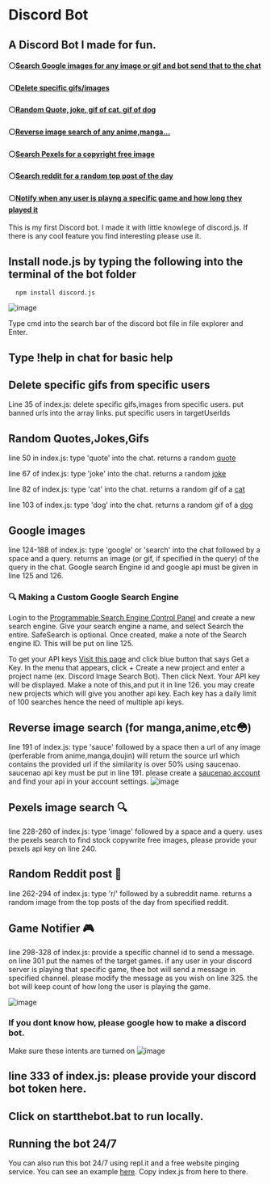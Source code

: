# Discord Bot 
## A Discord Bot I made for fun. 
#### ⚪[Search Google images for any image or gif and bot send that to the chat](https://github.com/sankeer-28/DiscordBot#google-images)
#### ⚪[Delete specific gifs/images](https://github.com/sankeer-28/DiscordBot#delete-specific-gifs-from-specific-users)
#### ⚪[Random Quote, joke, gif of cat, gif of dog](https://github.com/sankeer-28/DiscordBot#random-quotesjokesgifs)
#### ⚪[Reverse image search of any anime,manga...](https://github.com/sankeer-28/DiscordBot#reverse-image-search-for-mangaanimeetc)
#### ⚪[Search Pexels for a copyright free image](https://github.com/sankeer-28/DiscordBot#pexels-image-search-)
#### ⚪[Search reddit for a random top post of the day](https://github.com/sankeer-28/DiscordBot#random-reddit-post-)
#### ⚪[Notify when any user is playng a specific game and how long they played it](https://github.com/sankeer-28/DiscordBot#game-notifier-)

This is my first Discord bot. I made it with little knowlege of discord.js.
If there is any cool feature you find interesting please use it.
## Install node.js by typing the following into the terminal of the bot folder
      npm install discord.js
   ![image](https://github.com/sankeer-28/DiscordBot/assets/112449287/129ce052-c3de-4a90-8409-60106429f9df)

Type cmd into the search bar of the discord bot file in file explorer and Enter.
## Type !help in chat for basic help

## Delete specific gifs from specific users
Line 35 of index.js: delete specific gifs,images from specific users. put banned urls into the array links. put specific users in targetUserIds

## Random Quotes,Jokes,Gifs
line 50 in index.js: type 'quote' into the chat. returns a random [quote](https://type.fit/api/quotes)

line 67 of index.js: type 'joke' into the chat. returns a random [joke](https://official-joke-api.appspot.com/random_joke)

line 82 of index.js: type 'cat' into the chat. returns a random gif of a [cat](https://api.thecatapi.com/v1/images/search?mime_types=gif)

line 103 of index.js: type 'dog' into the chat. returns a random gif of a [dog](https://api.thedogapi.com/v1/images/search?mime_types=gif)

## Google images 
line 124-188 of index.js: type 'google' or 'search' into the chat followed by a space and a query. returns an image (or gif, if specified in the query) of the query in the chat. 
Google search Engine id and google api must be given in line 125 and 126. 
### 🔍 Making a Custom Google Search Engine
Login to the [Programmable Search Engine Control Panel](https://programmablesearchengine.google.com/) and create a new search engine.
Give your search engine a name, and select Search the entire. SafeSearch is optional.
Once created, make a note of the Search engine ID. This will be put on line 125.

To get your API keys [Visit this page](https://developers.google.com/custom-search/v1/overview#api_key) and click blue button that says Get a Key.
In the menu that appears, click + Create a new project and enter a project name (ex. Discord Image Search Bot). Then click Next.
Your API key will be displayed. Make a note of this,and put it in line 126. you may create new projects which will give you another api key. Each key has a daily limit of 100 searches hence the need of multiple api keys.

## Reverse image search (for manga,anime,etc😳)
line 191 of index.js: type 'sauce' followed by a space then a url of any image (perferable from anime,manga,doujin) will return the source url which contains the provided url if the similarity is over 50% using saucenao. 
saucenao api key must be put in line 191. please create a [saucenao account]( https://saucenao.com/) and find your api in your account settings.
![image](https://github.com/sankeer-28/DiscordBot/assets/112449287/9565dc22-ca30-4692-9cfb-2ca40fe1fbdd)


## Pexels image search 🔍 
line 228-260 of index.js: type 'image' followed by a space and a query. uses the pexels search to find stock copywrite free images, please provide your pexels api key on line 240.

## Random Reddit post 🎲
line 262-294 of index.js: type 'r/' followed by a subreddit name. returns a random image from the top posts of the day from specified reddit.

## Game Notifier 🎮
 line 298-328 of index.js: provide a specific channel id to send a message. on line 301 put the names of the target games. if any user in your discord server is playing that specific game, thee bot will send a message in 
 specified channel. please modify the message as you wish on line 325. the bot will keep count of how long the user is playing the game.
 
![image](https://github.com/sankeer-28/DiscordBot/assets/112449287/08efa1d5-1084-4843-a794-057cdce9d6a5)


### If you dont know how, please google how to make a discord bot.
Make sure these intents are turned on ![image](https://github.com/sankeer-28/DiscordBot/assets/112449287/18afdf07-fa72-4a18-876c-1f25d6b1e4f1)

## line 333 of index.js: please provide your discord bot token here. 

## Click on startthebot.bat to run locally. 
## Running the bot 24/7
   You can also run this bot 24/7 using repl.it and a free website pinging service. 
    You can see an example [here](https://replit.com/@sankeer28/discord-bot-example?v=1).
     Copy index.js from here to there.


